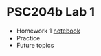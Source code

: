 # PSC204b Lab 1
* Homework 1
    [notebook](../homework/homework1.Rmd)
* Practice
* Future topics




